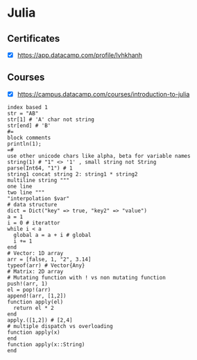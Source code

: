 # Julia
## Certificates
- [x] https://app.datacamp.com/profile/lvhkhanh
## Courses
- [x] https://campus.datacamp.com/courses/introduction-to-julia

```
index based 1
str = "AB"
str[1] # 'A' char not string
str[end] # 'B'
#=
block comments
println(1);
=#
use other unicode chars like alpha, beta for variable names
string(1) # "1" <> '1' , small string not String
parse(Int64, "1") # 1
string1 concat string 2: string1 * string2
multiline string """
one line
two line """
"interpolation $var"
# data structure
dict = Dict("key" => true, "key2" => "value")
a = 1
i = 0 # iterattor
while i < a
  global a = a + i # global
  i += 1
end
# Vector: 1D array
arr = [false, 1, "2", 3.14]
typeof(arr) # Vector{Any}
# Matrix: 2D array
# Mutating function with ! vs non mutating function
push!(arr, 1)
el = pop!(arr)
append!(arr, [1,2])
function apply(el)
  return el * 2
end
apply.([1,2]) # [2,4]
# multiple dispatch vs overloading
function apply(x)
end
function apply(x::String)
end
```

